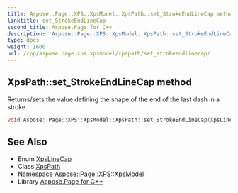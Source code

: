 ```yaml
---
title: Aspose::Page::XPS::XpsModel::XpsPath::set_StrokeEndLineCap method
linktitle: set_StrokeEndLineCap
second_title: Aspose.Page for C++
description: 'Aspose::Page::XPS::XpsModel::XpsPath::set_StrokeEndLineCap method. Returns/sets the value defining the shape of the end of the last dash in a stroke in C++.'
type: docs
weight: 1600
url: /cpp/aspose.page.xps.xpsmodel/xpspath/set_strokeendlinecap/
---
```

## XpsPath::set_StrokeEndLineCap method


Returns/sets the value defining the shape of the end of the last dash in a stroke.

```cpp
void Aspose::Page::XPS::XpsModel::XpsPath::set_StrokeEndLineCap(XpsLineCap value)
```

## See Also

* Enum [XpsLineCap](../../xpslinecap/)
* Class [XpsPath](../)
* Namespace [Aspose::Page::XPS::XpsModel](../../)
* Library [Aspose.Page for C++](../../../)
